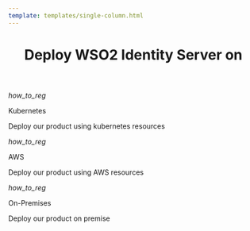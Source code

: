 ```yaml
---
template: templates/single-column.html
---
```


<link href="https://fonts.googleapis.com/icon?family=Material+Icons" rel="stylesheet" />

<div>
    <header>
        <h1>Deploy WSO2 Identity Server on</h1>
    </header>
    <div>
        <div class="content"> 
            <!-- begin card -->
            <div class="card" onclick="location.href='choose-your-model';">
	              <div class="line"></div>
         	      <div class="icon">
		                 <i class="material-icons md-36">how_to_reg</i>
	              </div>
                <div class="card-content" >
              	    <p class="title">Kubernetes</p>
              			<a href="http://www.google.com"></a>
              			<p class="hint">Deploy our product using kubernetes resources</p>
                </div>
            </div>
            <!-- end card -->
            <!-- begin card -->
            <div class="card" onclick="location.href='learn/logging-in-to-your-application-via-identity-server-using-facebook-credentials';">
                <div class="line"></div>
                <div class="icon">
                    <i class="material-icons md-36">how_to_reg</i>
                </div>
                <div class="card-content">
                    <p class="title">AWS</p>
                    <p class="hint">Deploy our product using AWS resources</p>
                </div>
            </div>
            <!-- end card -->
            <!-- begin card -->
            <div class="card" onclick="location.href='learn/adaptive-authentication/';">
                <div class="line"></div>
                <div class="icon">
                    <i class="material-icons md-36">how_to_reg</i>
                </div>
                <div class="card-content">
                    <p class="title">On-Premises</p>
                    <p class="hint">Deploy our product on premise</p>
                </div>
            </div>
</div>  

	
